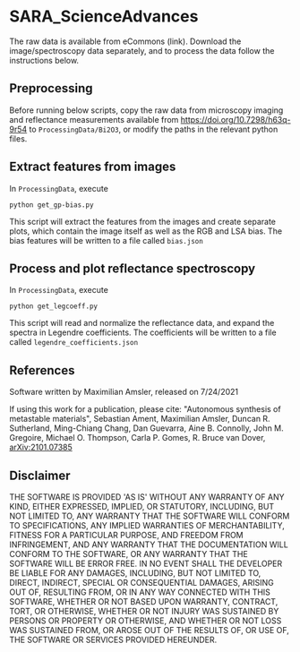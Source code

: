 # SARA_ScienceAdvances

The raw data is available from eCommons (link). Download the image/spectroscopy data separately, and to process the data follow the instructions below.

## Preprocessing
Before running below scripts, copy the raw data from microscopy imaging and reflectance measurements available from <https://doi.org/10.7298/h63q-9r54> to `ProcessingData/Bi2O3`, or modify the paths in the relevant python files.

## Extract features from images
In `ProcessingData`, execute
```
python get_gp-bias.py
```
This script will extract the features from the images and create separate plots, which contain the image itself as well as the RGB and LSA bias.
The bias features will be written to a file called `bias.json`

## Process and plot reflectance spectroscopy
In `ProcessingData`, execute
```
python get_legcoeff.py
```
This script will read and normalize the reflectance data, and expand the spectra in Legendre coefficients.
The coefficients will be written to a file called `legendre_coefficients.json`

## References
Software written by Maximilian Amsler, released on 7/24/2021


If using this work for a publication, please cite:
"Autonomous synthesis of metastable materials", 
Sebastian Ament, Maximilian Amsler, Duncan R. Sutherland, Ming-Chiang Chang, Dan Guevarra, Aine B. Connolly, John M. Gregoire, Michael O. Thompson, Carla P. Gomes, R. Bruce van Dover, [arXiv:2101.07385](https://arxiv.org/abs/2101.07385) 

## Disclaimer

THE SOFTWARE IS PROVIDED 'AS IS' WITHOUT ANY WARRANTY OF ANY KIND, EITHER
EXPRESSED, IMPLIED, OR STATUTORY, INCLUDING, BUT NOT LIMITED TO, ANY
WARRANTY THAT THE SOFTWARE WILL CONFORM TO SPECIFICATIONS, ANY IMPLIED
WARRANTIES OF MERCHANTABILITY, FITNESS FOR A PARTICULAR PURPOSE, AND
FREEDOM FROM INFRINGEMENT, AND ANY WARRANTY THAT THE DOCUMENTATION WILL
CONFORM TO THE SOFTWARE, OR ANY WARRANTY THAT THE SOFTWARE WILL BE ERROR
FREE. IN NO EVENT SHALL THE DEVELOPER BE LIABLE FOR ANY DAMAGES, INCLUDING, BUT
NOT LIMITED TO, DIRECT, INDIRECT, SPECIAL OR CONSEQUENTIAL DAMAGES,
ARISING OUT OF, RESULTING FROM, OR IN ANY WAY CONNECTED WITH THIS
SOFTWARE, WHETHER OR NOT BASED UPON WARRANTY, CONTRACT, TORT, OR
OTHERWISE, WHETHER OR NOT INJURY WAS SUSTAINED BY PERSONS OR PROPERTY OR
OTHERWISE, AND WHETHER OR NOT LOSS WAS SUSTAINED FROM, OR AROSE OUT OF
THE RESULTS OF, OR USE OF, THE SOFTWARE OR SERVICES PROVIDED HEREUNDER.
